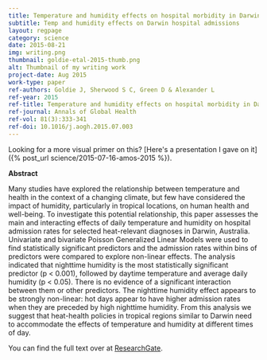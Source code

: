 ```yaml
---
title: Temperature and humidity effects on hospital morbidity in Darwin, Australia
subtitle: Temp and humidity effects on Darwin hospital admissions
layout: regpage
category: science
date: 2015-08-21
img: writing.png
thumbnail: goldie-etal-2015-thumb.png
alt: Thumbnail of my writing work
project-date: Aug 2015
work-type: paper
ref-authors: Goldie J, Sherwood S C, Green D & Alexander L
ref-year: 2015
ref-title: Temperature and humidity effects on hospital morbidity in Darwin, Australia
ref-journal: Annals of Global Health
ref-vol: 81(3):333-341
ref-doi: 10.1016/j.aogh.2015.07.003
---
```

Looking for a more visual primer on this? [Here's a presentation I gave on it]({% post_url science/2015-07-16-amos-2015 %}).

**Abstract**

Many studies have explored the relationship between temperature and health in the context of a changing climate, but few have considered the impact of humidity, particularly in tropical locations, on human health and well-being. To investigate this potential relationship, this paper assesses the main and interacting effects of daily temperature and humidity on hospital admission rates for selected heat-relevant diagnoses in Darwin, Australia. Univariate and bivariate Poisson Generalized Linear Models were used to find statistically significant predictors and the admission rates within bins of predictors were compared to explore non-linear effects. The analysis indicated that nighttime humidity is the most statistically significant predictor (p < 0.001), followed by daytime temperature and average daily humidity (p < 0.05). There is no evidence of a significant interaction between them or other predictors. The nighttime humidity effect appears to be strongly non-linear: hot days appear to have higher admission rates when they are preceded by high nighttime humidity. From this analysis we suggest that heat-health policies in tropical regions similar to Darwin need to accommodate the effects of temperature and humidity at different times of day.

You can find the full text over at [ResearchGate](https://www.researchgate.net/publication/284913519_Temperature_and_Humidity_Effects_on_Hospital_Morbidity_in_Darwin_Australia).
